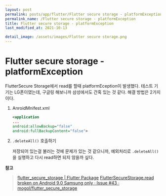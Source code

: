 ```yaml
---
layout: post
permalink: posts/app/flutter/Flutter secure storage - platformException
permalink_name: /Flutter secure storage - platformException
title: Flutter secure storage - platformException
last_modified_at: 2021-10-13

detail_image: /assets/images/Flutter secure storage.png
---
```

# Flutter secure storage - platformException

FlutterSecure Storage에서 read를 할때 platformEception이 발생했다. 테스트 기기는 LG폰이였는데, 구글링 해보니까 삼성에서도 간혹 있는 것 같다. 해결 방법은 2가지이다.

1. AnroidMnifest.xml
    
    ```xml
    <application
    ...
    android:allowBackup="false"
    android:fullBackupContent="false">
    ```
2. `.deleteAll()` 호출하기
    
    저장되어 있는걸 불러는 것에 문제가 있는 것 같으니까, 예외처리로 `.deleteAll()`을 실행하고 다시 read하면 되지 않을까 싶다.
    
**참고**
> 
> [flutter_secure_storage | Flutter Package](https://pub.dev/packages/flutter_secure_storage)
> [FlutterSecureStorage.read broken on Android 9.0 Samsung only · Issue #43 · mogol/flutter_secure_storage](https://github.com/mogol/flutter_secure_storage/issues/43)
>